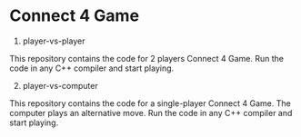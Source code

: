 # Connect 4 Game

1. player-vs-player

This repository contains the code for 2 players Connect 4 Game. Run the code in any C++ compiler and start playing.

2. player-vs-computer

This repository contains the code for a single-player Connect 4 Game. The computer plays an alternative move. Run the code in any C++ compiler and start playing.
